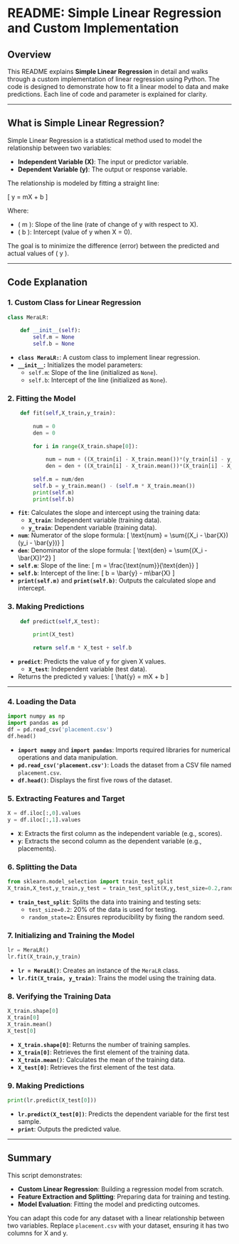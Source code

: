 # README: Simple Linear Regression and Custom Implementation

## Overview
This README explains **Simple Linear Regression** in detail and walks through a custom implementation of linear regression using Python. The code is designed to demonstrate how to fit a linear model to data and make predictions. Each line of code and parameter is explained for clarity.

---

## What is Simple Linear Regression?

Simple Linear Regression is a statistical method used to model the relationship between two variables:
- **Independent Variable (X)**: The input or predictor variable.
- **Dependent Variable (y)**: The output or response variable.

The relationship is modeled by fitting a straight line:

\[ y = mX + b \]

Where:
- \( m \): Slope of the line (rate of change of y with respect to X).
- \( b \): Intercept (value of y when X = 0).

The goal is to minimize the difference (error) between the predicted and actual values of \( y \).

---

## Code Explanation

### 1. Custom Class for Linear Regression
```python
class MeraLR:
    
    def __init__(self):
        self.m = None
        self.b = None
```
- **`class MeraLR:`**: A custom class to implement linear regression.
- **`__init__`:** Initializes the model parameters:
  - `self.m`: Slope of the line (initialized as `None`).
  - `self.b`: Intercept of the line (initialized as `None`).

### 2. Fitting the Model
```python
    def fit(self,X_train,y_train):
        
        num = 0
        den = 0
        
        for i in range(X_train.shape[0]):
            
            num = num + ((X_train[i] - X_train.mean())*(y_train[i] - y_train.mean()))
            den = den + ((X_train[i] - X_train.mean())*(X_train[i] - X_train.mean()))
        
        self.m = num/den
        self.b = y_train.mean() - (self.m * X_train.mean())
        print(self.m)
        print(self.b)       
```
- **`fit`**: Calculates the slope and intercept using the training data:
  - **`X_train`**: Independent variable (training data).
  - **`y_train`**: Dependent variable (training data).
- **`num`**: Numerator of the slope formula:
  \[ \text{num} = \sum{(X_i - \bar{X})(y_i - \bar{y})} \]
- **`den`**: Denominator of the slope formula:
  \[ \text{den} = \sum{(X_i - \bar{X})^2} \]
- **`self.m`**: Slope of the line:
  \[ m = \frac{\text{num}}{\text{den}} \]
- **`self.b`**: Intercept of the line:
  \[ b = \bar{y} - m\bar{X} \]
- **`print(self.m)`** and **`print(self.b)`**: Outputs the calculated slope and intercept.

### 3. Making Predictions
```python
    def predict(self,X_test):
        
        print(X_test)
        
        return self.m * X_test + self.b
```
- **`predict`**: Predicts the value of y for given X values.
  - **`X_test`**: Independent variable (test data).
- Returns the predicted y values:
  \[ \hat{y} = mX + b \]

---

### 4. Loading the Data
```python
import numpy as np
import pandas as pd
df = pd.read_csv('placement.csv')
df.head()
```
- **`import numpy`** and **`import pandas`**: Imports required libraries for numerical operations and data manipulation.
- **`pd.read_csv('placement.csv')`**: Loads the dataset from a CSV file named `placement.csv`.
- **`df.head()`**: Displays the first five rows of the dataset.

### 5. Extracting Features and Target
```python
X = df.iloc[:,0].values
y = df.iloc[:,1].values
```
- **`X`**: Extracts the first column as the independent variable (e.g., scores).
- **`y`**: Extracts the second column as the dependent variable (e.g., placements).

### 6. Splitting the Data
```python
from sklearn.model_selection import train_test_split
X_train,X_test,y_train,y_test = train_test_split(X,y,test_size=0.2,random_state=2)
```
- **`train_test_split`**: Splits the data into training and testing sets:
  - `test_size=0.2`: 20% of the data is used for testing.
  - `random_state=2`: Ensures reproducibility by fixing the random seed.

### 7. Initializing and Training the Model
```python
lr = MeraLR()
lr.fit(X_train,y_train)
```
- **`lr = MeraLR()`**: Creates an instance of the `MeraLR` class.
- **`lr.fit(X_train, y_train)`**: Trains the model using the training data.

### 8. Verifying the Training Data
```python
X_train.shape[0]
X_train[0]
X_train.mean()
X_test[0]
```
- **`X_train.shape[0]`**: Returns the number of training samples.
- **`X_train[0]`**: Retrieves the first element of the training data.
- **`X_train.mean()`**: Calculates the mean of the training data.
- **`X_test[0]`**: Retrieves the first element of the test data.

### 9. Making Predictions
```python
print(lr.predict(X_test[0]))
```
- **`lr.predict(X_test[0])`**: Predicts the dependent variable for the first test sample.
- **`print`**: Outputs the predicted value.

---

## Summary
This script demonstrates:
- **Custom Linear Regression**: Building a regression model from scratch.
- **Feature Extraction and Splitting**: Preparing data for training and testing.
- **Model Evaluation**: Fitting the model and predicting outcomes.

You can adapt this code for any dataset with a linear relationship between two variables. Replace `placement.csv` with your dataset, ensuring it has two columns for X and y.

